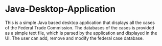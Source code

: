 # Java-Desktop-Application
This is a simple Java based desktop application that displays all the cases of the Federal Trade Commission. The databases of the cases is provided as a simple text file, which is parsed by the application and displayed in the UI. The user can add, remove and modify the federal case database. 
